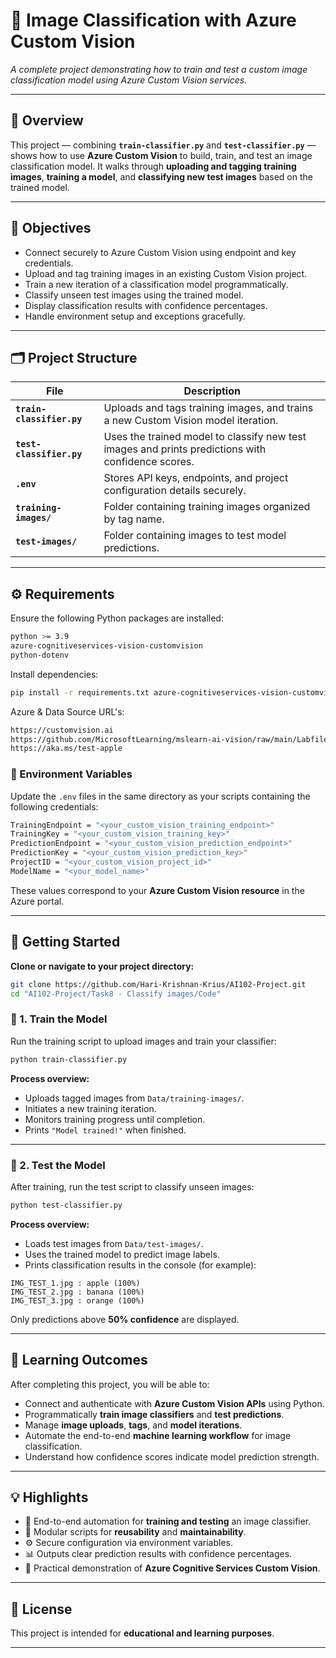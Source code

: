 # 🧠 Image Classification with Azure Custom Vision

*A complete project demonstrating how to train and test a custom image classification model using Azure Custom Vision services.*

---

## 🧩 Overview

This project — combining **`train-classifier.py`** and **`test-classifier.py`** — shows how to use **Azure Custom Vision** to build, train, and test an image classification model.
It walks through **uploading and tagging training images**, **training a model**, and **classifying new test images** based on the trained model.

---

## 🎯 Objectives

* Connect securely to Azure Custom Vision using endpoint and key credentials.
* Upload and tag training images in an existing Custom Vision project.
* Train a new iteration of a classification model programmatically.
* Classify unseen test images using the trained model.
* Display classification results with confidence percentages.
* Handle environment setup and exceptions gracefully.

---

## 🗂️ Project Structure

| File                        | Description                                                                                       |
| --------------------------- | ------------------------------------------------------------------------------------------------- |
| **`train-classifier.py`**   | Uploads and tags training images, and trains a new Custom Vision model iteration.                 |
| **`test-classifier.py`**    | Uses the trained model to classify new test images and prints predictions with confidence scores. |
| **`.env`**                  | Stores API keys, endpoints, and project configuration details securely.                           |
| **`training-images/`** | Folder containing training images organized by tag name.                                          |
| **`test-images/`**          | Folder containing images to test model predictions.                                               |

---

## ⚙️ Requirements

Ensure the following Python packages are installed:

```bash
python >= 3.9
azure-cognitiveservices-vision-customvision
python-dotenv
```

Install dependencies:

```bash
pip install -r requirements.txt azure-cognitiveservices-vision-customvision
```

Azure & Data Source URL's:

```bash
https://customvision.ai
https://github.com/MicrosoftLearning/mslearn-ai-vision/raw/main/Labfiles/image-classification/training-images.zip
https://aka.ms/test-apple
```

### 🔑 Environment Variables

Update the `.env` files in the same directory as your scripts containing the following credentials:

```bash
TrainingEndpoint = "<your_custom_vision_training_endpoint>"
TrainingKey = "<your_custom_vision_training_key>"
PredictionEndpoint = "<your_custom_vision_prediction_endpoint>"
PredictionKey = "<your_custom_vision_prediction_key>"
ProjectID = "<your_custom_vision_project_id>"
ModelName = "<your_model_name>"
```

These values correspond to your **Azure Custom Vision resource** in the Azure portal.

---

## 🚀 Getting Started

**Clone or navigate to your project directory:**

   ```bash
   git clone https://github.com/Hari-Krishnan-Krius/AI102-Project.git
   cd "AI102-Project/Task8 - Classify images/Code"
   ```

### 🧰 1. Train the Model

Run the training script to upload images and train your classifier:

```bash
python train-classifier.py
```

**Process overview:**

* Uploads tagged images from `Data/training-images/`.
* Initiates a new training iteration.
* Monitors training progress until completion.
* Prints `"Model trained!"` when finished.

---

### 🧪 2. Test the Model

After training, run the test script to classify unseen images:

```bash
python test-classifier.py
```

**Process overview:**

* Loads test images from `Data/test-images/`.
* Uses the trained model to predict image labels.
* Prints classification results in the console (for example):

```
IMG_TEST_1.jpg : apple (100%)
IMG_TEST_2.jpg : banana (100%)
IMG_TEST_3.jpg : orange (100%)
```

Only predictions above **50% confidence** are displayed.

---

## 🧠 Learning Outcomes

After completing this project, you will be able to:

* Connect and authenticate with **Azure Custom Vision APIs** using Python.
* Programmatically **train image classifiers** and **test predictions**.
* Manage **image uploads**, **tags**, and **model iterations**.
* Automate the end-to-end **machine learning workflow** for image classification.
* Understand how confidence scores indicate model prediction strength.

---

## 💡 Highlights

* 🤖 End-to-end automation for **training and testing** an image classifier.
* 🧩 Modular scripts for **reusability** and **maintainability**.
* ⚙️ Secure configuration via environment variables.
* 📊 Outputs clear prediction results with confidence percentages.
* 💬 Practical demonstration of **Azure Cognitive Services Custom Vision**.

---

## 🪪 License

This project is intended for **educational and learning purposes**.

---
